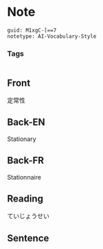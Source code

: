 # Note
```
guid: M1xgC-[==7
notetype: AI-Vocabulary-Style
```

### Tags
```
```

## Front
定常性

## Back-EN
Stationary

## Back-FR
Stationnaire

## Reading
ていじょうせい

## Sentence

